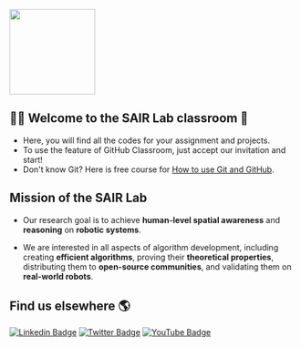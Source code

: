 [<img src="https://user-images.githubusercontent.com/8695500/217999642-bf4d3612-ebf7-4fb0-b93f-9643cbb8addb.png" height="150"/>](https://sairlab.org)

## 🙋‍♀️ Welcome to the SAIR Lab classroom 🙌

- Here, you will find all the codes for your assignment and projects.
- To use the feature of GitHub Classroom, just accept our invitation and start!
- Don't know Git? Here is free course for [How to use Git and GitHub](https://www.udacity.com/course/version-control-with-git--ud123).


## Mission of the SAIR Lab

- Our research goal is to achieve **human-level spatial awareness** and **reasoning** on **robotic systems**.

- We are interested in all aspects of algorithm development, including creating **efficient algorithms**,
proving their **theoretical properties**, distributing them to **open-source communities**, and validating
them on **real-world robots**.


## Find us elsewhere 🌎

[![Linkedin Badge](https://img.shields.io/badge/-LinkedIn-blue?style=flat&logo=Linkedin&logoColor=white&link=https://www.linkedin.com/company/sairlab)](https://www.linkedin.com/company/sairlab)
[![Twitter Badge](https://img.shields.io/badge/-Twitter-1ca0f1?style=flat&labelColor=1ca0f1&logo=twitter&logoColor=white&link=https://twitter.com/sairlab_org/)](https://twitter.com/sairlab_org/)
[![YouTube Badge](https://img.shields.io/badge/-YouTube-1ca0f1?style=flat&labelColor=1ca0f1&logo=youtube&logoColor=white&link=https://www.youtube.com/@sairlab/videos)](https://www.youtube.com/@sairlab/videos)
